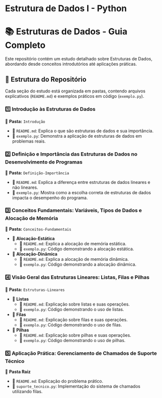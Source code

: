 # Estrutura de Dados I - Python

# 📚 Estruturas de Dados - Guia Completo

Este repositório contém um estudo detalhado sobre Estruturas de Dados, abordando desde conceitos introdutórios até aplicações práticas. 

## 📌 Estrutura do Repositório
Cada seção do estudo está organizada em pastas, contendo arquivos explicativos (`README.md`) e exemplos práticos em código (`exemplo.py`).

### 1️⃣ **Introdução às Estruturas de Dados**
📂 **Pasta:** `Introdução`
- 📄 `README.md`: Explica o que são estruturas de dados e sua importância.
- 📄 `exemplo.py`: Demonstra a aplicação de estruturas de dados em problemas reais.

### 2️⃣ **Definição e Importância das Estruturas de Dados no Desenvolvimento de Programas**
📂 **Pasta:** `Definição-Importância`
- 📄 `README.md`: Explica a diferença entre estruturas de dados lineares e não lineares.
- 📄 `exemplo.py`: Mostra como a escolha correta de estruturas de dados impacta o desempenho do programa.

### 3️⃣ **Conceitos Fundamentais: Variáveis, Tipos de Dados e Alocação de Memória**
📂 **Pasta:** `Conceitos-Fundamentais`
  - 📂 **Alocação-Estática**
    - 📄 `README.md`: Explica a alocação de memória estática.
    - 📄 `exemplo.py`: Código demonstrando a alocação estática.
  - 📂 **Alocação-Dinâmica**
    - 📄 `README.md`: Explica a alocação de memória dinâmica.
    - 📄 `exemplo.py`: Código demonstrando a alocação dinâmica.

### 4️⃣ **Visão Geral das Estruturas Lineares: Listas, Filas e Pilhas**
📂 **Pasta:** `Estruturas-Lineares`
  - 📂 **Listas**
    - 📄 `README.md`: Explicação sobre listas e suas operações.
    - 📄 `exemplo.py`: Código demonstrando o uso de listas.
  - 📂 **Filas**
    - 📄 `README.md`: Explicação sobre filas e suas operações.
    - 📄 `exemplo.py`: Código demonstrando o uso de filas.
  - 📂 **Pilhas**
    - 📄 `README.md`: Explicação sobre pilhas e suas operações.
    - 📄 `exemplo.py`: Código demonstrando o uso de pilhas.

### 5️⃣ **Aplicação Prática: Gerenciamento de Chamados de Suporte Técnico**
📂 **Pasta Raiz**
- 📄 `README.md`: Explicação do problema prático.
- 📄 `suporte_tecnico.py`: Implementação do sistema de chamados utilizando filas.
